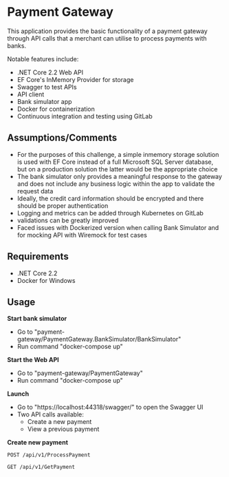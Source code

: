 # Payment Gateway

This application provides the basic functionality of a payment gateway through API calls that a merchant can utilise to process payments with banks.

Notable features include:
- .NET Core 2.2 Web API
- EF Core's InMemory Provider for storage
- Swagger to test APIs
- API client
- Bank simulator app
- Docker for containerization
- Continuous integration and testing using GitLab


## Assumptions/Comments

- For the purposes of this challenge, a simple inmemory storage solution is used with EF Core instead of a full Microsoft SQL Server database, but on a production solution the latter would be the appropriate choice
- The bank simulator only provides a meaningful response to the gateway and does not include any business logic within the app to validate the request data
- Ideally, the credit card information should be encrypted and there should be proper authentication
- Logging and metrics can be added through Kubernetes on GitLab
- validations can be greatly improved
- Faced issues with Dockerized version when calling Bank Simulator and for mocking API with Wiremock for test cases


## Requirements

- .NET Core 2.2
- Docker for Windows


## Usage

**Start bank simulator**
- Go to "payment-gateway/PaymentGateway.BankSimulator/BankSimulator"
- Run command "docker-compose up"

**Start the Web API**
- Go to "payment-gateway/PaymentGateway"
- Run command "docker-compose up"

**Launch**
- Go to "https://localhost:44318/swagger/" to open the Swagger UI
- Two API calls available:
    - Create a new payment
    - View a previous payment

**Create new payment**
```curl
POST /api/v1/ProcessPayment
```


```curl
GET /api/v1/GetPayment
```